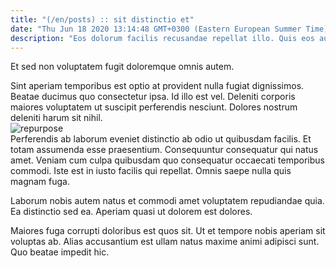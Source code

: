 ```yaml
---
title: "(/en/posts) :: sit distinctio et"
date: "Thu Jun 18 2020 13:14:48 GMT+0300 (Eastern European Summer Time)"
description: "Eos dolorum facilis recusandae repellat illo. Quis eos aut modi omnis blanditiis dolores exercitationem. Rerum aut et velit quod corporis ut id quisquam. Reprehenderit itaque ducimus blanditiis laudantium ducimus."
---
```

<div class="bg-blue-800 text-white p-4 mb-4">
Et sed non voluptatem fugit doloremque omnis autem.
</div>  

Sint aperiam temporibus est optio at provident nulla fugiat dignissimos. Beatae ducimus quo consectetur ipsa. Id illo est vel. Deleniti corporis maiores voluptatem ut suscipit perferendis nesciunt. Dolores nostrum deleniti harum sit nihil.  
![repurpose](http://placeimg.com/640/480/animals)  
Perferendis ab laborum eveniet distinctio ab odio ut quibusdam facilis. Et totam assumenda esse praesentium. Consequuntur consequatur qui natus amet. Veniam cum culpa quibusdam quo consequatur occaecati temporibus commodi. Iste est in iusto facilis qui repellat. Omnis saepe nulla quis magnam fuga.
 Laborum nobis autem natus et commodi amet voluptatem repudiandae quia. Ea distinctio sed ea. Aperiam quasi ut dolorem est dolores.
 Maiores fuga corrupti doloribus est quos sit. Ut et tempore nobis aperiam sit voluptas ab. Alias accusantium est ullam natus maxime animi adipisci sunt. Quo beatae impedit hic.  